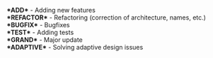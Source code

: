 <b>\*ADD\*</b> - Adding new features </br>
<b>\*REFACTOR\*</b> - Refactoring (correction of architecture, names, etc.) </br>
<b>\*BUGFIX\*</b> - Bugfixes </br>
<b>\*TEST\*</b> - Adding tests </br>
<b>\*GRAND\*</b> - Major update </br>
<b>\*ADAPTIVE\*</b> - Solving adaptive design issues </br>

